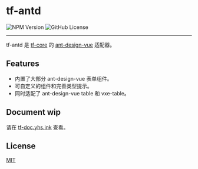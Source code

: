 # tf-antd

![NPM Version](https://img.shields.io/npm/v/tf-antd)
![GitHub License](https://img.shields.io/github/license/yuhengshen/tf)

---

tf-antd 是 [tf-core](https://github.com/yuhengshen/tf/tree/main/packages/tf-core) 的 [ant-design-vue](https://github.com/vueComponent/ant-design-vue) 适配器。

## Features

- 内置了大部分 ant-design-vue 表单组件。
- 可自定义的组件和完善类型提示。
- 同时适配了 ant-design-vue table 和 vxe-table。

## Document wip

请在 [tf-doc.yhs.ink](https://tf-doc.yhs.ink) 查看。

## License

[MIT](../../LICENSE)
